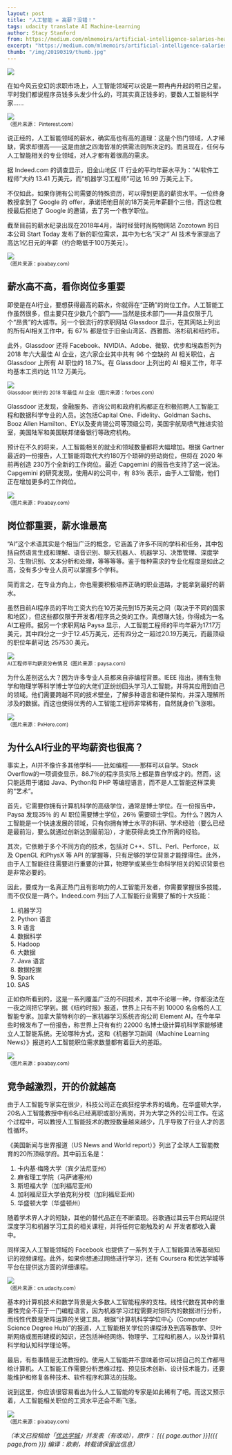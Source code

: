 ```yaml
---
layout: post
title: "人工智能 = 高薪？没错！"
tags: udacity translate AI Machine-Learning
author: Stacy Stanford
from: https://medium.com/mlmemoirs/artificial-intelligence-salaries-heading-skyward-e41b2a7bba7d
excerpt: "https://medium.com/mlmemoirs/artificial-intelligence-salaries-heading-skyward-e41b2a7bba7d"
thumb: "/img/20190319/thumb.jpg"
---
```

<img src="/img/20190319/001.jpg" />

在如今风云变幻的求职市场上，人工智能领域可以说是一颗冉冉升起的明日之星。平时我们都说程序员钱多头发少什么的，可其实真正钱多的，要数人工智能科学家……

<img src="/img/20190319/001.jpg" /><br><small>
（图片来源： Pinterest.com）</small>

说正经的，人工智能领域的薪水，确实高也有高的道理：这是个热门领域，人才稀缺，需求却很高——这是由放之四海皆准的供需法则所决定的。而且现在，任何与人工智能相关的专业领域，对人才都有着很高的需求。

据 Indeed.com 的调查显示，旧金山地区 IT 行业的平均年薪水平为：“AI软件工程师”大约 13.41 万美元，而“机器学习工程师”可达 16.99 万美元上下。

不仅如此，如果你拥有公司需要的特殊资历，可以得到更高的薪资水平。一位终身教授拿到了 Google 的 offer，承诺把他目前的18万美元年薪翻个三倍，而这位教授最后拒绝了 Google 的邀请，去了另一个教学职位。

截至目前的薪水纪录出现在2018年4月，当时经营时尚购物网站 Zozotown 的日本公司 Start Today 发布了新的职位需求，其中为七名“天才” AI 技术专家提出了高达1亿日元的年薪（约合略低于100万美元）。

<img src="/img/20190319/002.jpg" /><br><small>
（图片来源：pixabay.com）</small>

## 薪水高不高，看你岗位多重要

即使是在AI行业，要想获得最高的薪水，你就得在“正确”的岗位工作。人工智能工作虽然很多，但主要只在少数几个部门——当然是技术部门——并且仅限于几个“昂贵”的大城市。另一个很流行的求职网站 Glassdoor 显示，在其网站上列出的所有AI相关工作中，有 67% 都是位于旧金山湾区、西雅图、洛杉矶和纽约市。

此外，Glassdoor 还将 Facebook、NVIDIA、Adobe、微软、优步和埃森哲列为 2018 年六大最佳 AI 企业，这六家企业其中共有 96 个空缺的 AI 相关职位，占 Glassdoor 上所有 AI 职位的 18.7%。在 Glassdoor 上列出的 AI 相关工作，年平均基本工资约达 11.12 万美元。

<img src="/img/20190319/003.jpg" /><br><small>
Glassdoor 统计的 2018 年最佳 AI 企业（图片来源：forbes.com）</small>

Glassdoor 还发现，金融服务、咨询公司和政府机构都正在积极招聘人工智能工程和数据科学专业的人员。这包括Capital One、Fidelity、Goldman Sachs、Booz Allen Hamilton、EY以及麦肯锡公司等顶级公司，美国宇航局喷气推进实验室，美国陆军和美国联邦储备银行等政府机构。

预计在不久的将来，人工智能相关的就业和领域数量都将大幅增加。根据 Gartner 最近的一份报告，人工智能将取代大约180万个琐碎的劳动岗位，但将在 2020 年前再创造 230万个全新的工作岗位。最近 Capgemini 的报告也支持了这一说法。 Capgemini 的研究发现，使用AI的公司中，有 83％ 表示，由于人工智能，他们正在增加更多的工作岗位。

<img src="/img/20190319/004.jpg" /><br><small>
（图片来源：Pixabay.com）</small>

## 岗位都重要，薪水谁最高

“AI”这个术语其实是个相当广泛的概念，它涵盖了许多不同的学科和任务，其中包括自然语言生成和理解、语音识别、聊天机器人、机器学习、决策管理、深度学习、生物识别、文本分析和处理，等等等等。鉴于每种需求的专业化程度是如此之高，没有多少专业人员可以掌握多个学科。

简而言之，在专业方向上，你也需要积极培养正确的职业道路，才能拿到最好的薪水。

虽然目前AI程序员的平均工资大约在10万美元到15万美元之间（取决于不同的国家和地区），但这些都仅限于开发者/程序员之类的工作。真想赚大钱，你得成为一名AI工程师。据另一个求职网站 Paysa 显示，人工智能工程师的平均年薪为17.17万美元，其中四分之一少于12.45万美元，还有四分之一超过20.19万美元，而最顶级的职位年薪可达 <span class="hl">257530 美元</span>。

<img src="/img/20190319/005.png" /><br><small>
AI工程师平均薪资分布情况（图片来源：paysa.com）</small>

为什么差别这么大？因为许多专业人员都来自非编程背景。IEEE 指出，拥有生物学和物理学等科学博士学位的大佬们正纷纷回头学习人工智能，并将其应用到自己的领域。他们需要跨越不同的技术壁垒，了解多种语言和硬件架构，并深入理解所涉及的数据。而这也使得优秀的人工智能工程师非常稀有，自然就身价飞涨啦。

<img src="/img/20190319/006.jpg" /><br><small>
（图片来源：PxHere.com)</small>

## 为什么AI行业的平均薪资也很高？

事实上，AI并不像许多其他学科——比如编程——那样可以自学。Stack Overflow的一项调查显示，86.7％的程序员实际上都是靠自学成才的。然而，这只能适用于诸如 Java、Python和 PHP 等编程语言，而不是人工智能这样深奥的“艺术”。

首先，它需要你拥有计算机科学的高级学位，通常是博士学位。在一份报告中，Paysa 发现35％ 的 AI 职位需要博士学位，26％ 需要硕士学位。为什么？因为人工智能是一个快速发展的领域，只有你拥有博士水平的科研、学术经验（要么已经是最前沿，要么就通过创新达到最前沿），才能获得此类工作所需的经验。

其次，它依赖于多个不同方向的技术，包括对 C++、STL、Perl、Perforce，以及 OpenGL 和PhysX 等 API 的掌握等，只有足够的学位背景才能撑得住。此外，由于人工智能往往需要进行重要的计算，物理学或某些生命科学相关的知识背景也是非常必要的。

因此，要成为一名真正热门且有影响力的人工智能开发者，你需要掌握很多技能，而不仅仅是一两个。Indeed.com 列出了人工智能行业需要了解的十大技能：

1. 机器学习
2. Python 语言
3. R 语言
4. 数据科学
5. Hadoop
6. 大数据
7. Java 语言
8. 数据挖掘
9. Spark
10. SAS

正如你所看到的，这是一系列覆盖广泛的不同技术，其中不论哪一种，你都没法在一夜之间把它学到。据《纽约时报》报道，世界上只有不到 10000 名合格的人工智能专家。加拿大蒙特利尔的一家机器学习系统咨询公司 Element AI，在今年早些时候发布了一份报告，称世界上只有有约 22000 名博士级计算机科学家能够建立人工智能系统。无论哪种方式，这和《机器学习新闻（Machine Learning News）》报道的人工智能职位需求数量都有着巨大的差距。

<img src="/img/20190319/007.jpg" /><br><small>
（图片来源：pixabay.com）</small>

## 竞争越激烈，开的价就越高

由于人工智能专家实在很少，科技公司正在疯狂挖学术界的墙角。在华盛顿大学，20名人工智能教授中有6名已经离职或部分离岗，并为大学之外的公司工作。在这个过程中，可以教授人工智能技术的教授数量越来越少，几乎导致了行业人才的恶性循环。

《美国新闻与世界报道（US News and World report）》列出了全球人工智能教育的20所顶级学府。其中前五名是：

1. 卡内基·梅隆大学（宾夕法尼亚州）
2. 麻省理工学院（马萨诸塞州）
3. 斯坦福大学（加利福尼亚州）
4. 加利福尼亚大学伯克利分校（加利福尼亚州）
5. 华盛顿大学（华盛顿州）

随着学术界人才的短缺，其他的替代品正在不断涌现。谷歌通过其云平台网站提供深度学习和机器学习工具的相关课程，并将任何它能触及的 AI 开发者都收入囊中。

同样深入人工智能领域的 Facebook 也提供了一系列关于人工智能算法等基础知识的视频课程。此外，如果你想通过网络进行学习，还有 Coursera 和优达学城等平台在提供这方面的详细课程。

<img src="/img/20190319/008.png" /><br><small>
（图片来源：cn.udacity.com）</small>

基本的计算机技术和数学背景是大多数人工智能程序的支柱。线性代数在其中的重要性完全不亚于一门编程语言，因为机器学习过程需要对矩阵内的数据进行分析，而线性代数是矩阵运算的关键工具。根据“计算机科学学位中心（Computer Science Degree Hub)”的报道，人工智能相关学位的课程涉及到高等数学、贝叶斯网络或图形建模的知识，还包括神经网络、物理学、工程和机器人，以及计算机科学和认知科学理论等。

最后，有些事情是无法教授的。<span class="hl">使用人工智能并不意味着你可以把自己的工作都甩给计算机</span>。人工智能工作需要分析思维过程、预见技术创新、设计技术能力，还要能维护和修复各种技术、软件程序和算法的技能。

说到这里，你应该很容易看出为什么人工智能的专家是如此稀有了吧。而这又预示着，人工智能相关职位的工资水平还会不断飞涨。

<img src="/img/20190319/009.jpg" /><br><small>
（图片来源：pixabay.com）</small>

_（本文已投稿给「[优达学城](https://cn.udacity.com)」并发表（有改动），原作： [{{ page.author }}]({{ page.from }}) 编译：欧剃，转载请保留此信息）_